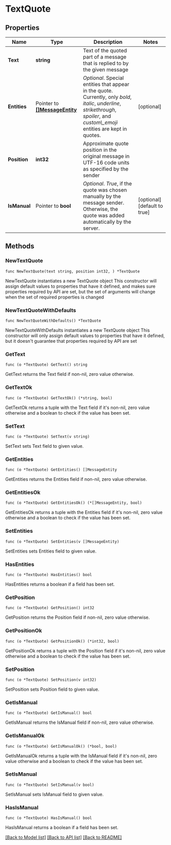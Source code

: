 # TextQuote

## Properties

Name | Type | Description | Notes
------------ | ------------- | ------------- | -------------
**Text** | **string** | Text of the quoted part of a message that is replied to by the given message | 
**Entities** | Pointer to [**[]MessageEntity**](MessageEntity.md) | *Optional*. Special entities that appear in the quote. Currently, only *bold*, *italic*, *underline*, *strikethrough*, *spoiler*, and *custom\\_emoji* entities are kept in quotes. | [optional] 
**Position** | **int32** | Approximate quote position in the original message in UTF-16 code units as specified by the sender | 
**IsManual** | Pointer to **bool** | *Optional*. *True*, if the quote was chosen manually by the message sender. Otherwise, the quote was added automatically by the server. | [optional] [default to true]

## Methods

### NewTextQuote

`func NewTextQuote(text string, position int32, ) *TextQuote`

NewTextQuote instantiates a new TextQuote object
This constructor will assign default values to properties that have it defined,
and makes sure properties required by API are set, but the set of arguments
will change when the set of required properties is changed

### NewTextQuoteWithDefaults

`func NewTextQuoteWithDefaults() *TextQuote`

NewTextQuoteWithDefaults instantiates a new TextQuote object
This constructor will only assign default values to properties that have it defined,
but it doesn't guarantee that properties required by API are set

### GetText

`func (o *TextQuote) GetText() string`

GetText returns the Text field if non-nil, zero value otherwise.

### GetTextOk

`func (o *TextQuote) GetTextOk() (*string, bool)`

GetTextOk returns a tuple with the Text field if it's non-nil, zero value otherwise
and a boolean to check if the value has been set.

### SetText

`func (o *TextQuote) SetText(v string)`

SetText sets Text field to given value.


### GetEntities

`func (o *TextQuote) GetEntities() []MessageEntity`

GetEntities returns the Entities field if non-nil, zero value otherwise.

### GetEntitiesOk

`func (o *TextQuote) GetEntitiesOk() (*[]MessageEntity, bool)`

GetEntitiesOk returns a tuple with the Entities field if it's non-nil, zero value otherwise
and a boolean to check if the value has been set.

### SetEntities

`func (o *TextQuote) SetEntities(v []MessageEntity)`

SetEntities sets Entities field to given value.

### HasEntities

`func (o *TextQuote) HasEntities() bool`

HasEntities returns a boolean if a field has been set.

### GetPosition

`func (o *TextQuote) GetPosition() int32`

GetPosition returns the Position field if non-nil, zero value otherwise.

### GetPositionOk

`func (o *TextQuote) GetPositionOk() (*int32, bool)`

GetPositionOk returns a tuple with the Position field if it's non-nil, zero value otherwise
and a boolean to check if the value has been set.

### SetPosition

`func (o *TextQuote) SetPosition(v int32)`

SetPosition sets Position field to given value.


### GetIsManual

`func (o *TextQuote) GetIsManual() bool`

GetIsManual returns the IsManual field if non-nil, zero value otherwise.

### GetIsManualOk

`func (o *TextQuote) GetIsManualOk() (*bool, bool)`

GetIsManualOk returns a tuple with the IsManual field if it's non-nil, zero value otherwise
and a boolean to check if the value has been set.

### SetIsManual

`func (o *TextQuote) SetIsManual(v bool)`

SetIsManual sets IsManual field to given value.

### HasIsManual

`func (o *TextQuote) HasIsManual() bool`

HasIsManual returns a boolean if a field has been set.


[[Back to Model list]](../README.md#documentation-for-models) [[Back to API list]](../README.md#documentation-for-api-endpoints) [[Back to README]](../README.md)


